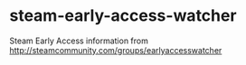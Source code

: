 # steam-early-access-watcher
Steam Early Access information from http://steamcommunity.com/groups/earlyaccesswatcher
